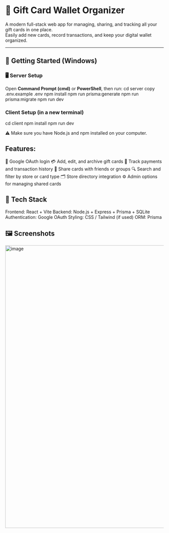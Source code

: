 # 🎁 Gift Card Wallet Organizer

A modern full-stack web app for managing, sharing, and tracking all your gift cards in one place.  
Easily add new cards, record transactions, and keep your digital wallet organized.

---

## 🚀 Getting Started (Windows)

### 🖥️ Server Setup
Open **Command Prompt (cmd)** or **PowerShell**, then run:
cd server
copy .env.example .env
npm install
npm run prisma:generate
npm run prisma:migrate
npm run dev


### Client Setup (in a new terminal)
cd client
npm install
npm run dev

⚠️ Make sure you have Node.js and npm installed on your computer.

## Features:
🔐 Google OAuth login
💳 Add, edit, and archive gift cards
🧾 Track payments and transaction history
👥 Share cards with friends or groups
🔍 Search and filter by store or card type
🗂️ Store directory integration
⚙️ Admin options for managing shared cards

## 🧰 Tech Stack
Frontend: React + Vite
Backend: Node.js + Express + Prisma + SQLite
Authentication: Google OAuth
Styling: CSS / Tailwind (if used)
ORM: Prisma

## 🖼️ Screenshots
<img width="1878" height="897" alt="image" src="https://github.com/user-attachments/assets/7fe3b0b4-a08b-48d6-b5ba-d10eea29e5ff" />

